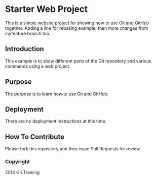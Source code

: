 # Starter Web Project

This is a simple website project for showing how to use Git and GitHub together.
Adding a line for rebasing example, then more changes from 
myfeature branch too. 

## Introduction 

This example is to show different parts of the Git repository and various commands using a web project. 

## Purpose

The purpose is to learn how to use Git and GitHub.

## Deployment

There are no deployment instructions at this time.

## How To Contribute

Please fork this repository and then issue Pull Requests for review. 

### Copyright

2014 Git.Training

